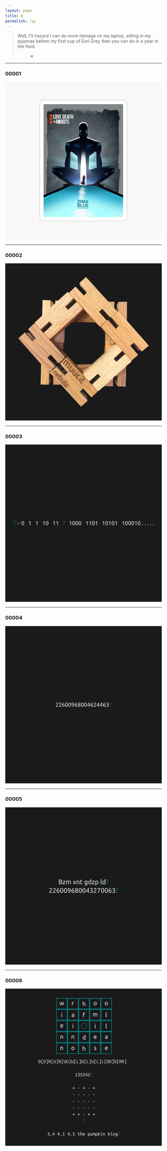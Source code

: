 ```yaml
---
layout: page
title: Q
permalink: /q/
---
```


> Well, I'll hazard I can do more damage on my laptop, sitting in my pyjamas
> before my first cup of Earl Grey than you can do in a year in the field.
>> ☣

---

### 00001

![Q 00001](/assets/img/na-00001.jpg "Q 00001")

---

### 00002

![Q 00002](/assets/img/na-00002.jpg "Q 00002")

---

### 00003

![Q 00003](/assets/img/na-00003.jpg "Q 00003")

---

### 00004

![Q 00004](/assets/img/na-00004.jpg "Q 00004")

---

### 00005

![Q 00005](/assets/img/na-00005.jpg "Q 00005")

---

### 00006

![Q 00006](/assets/img/na-00006.jpg "Q 00006")
